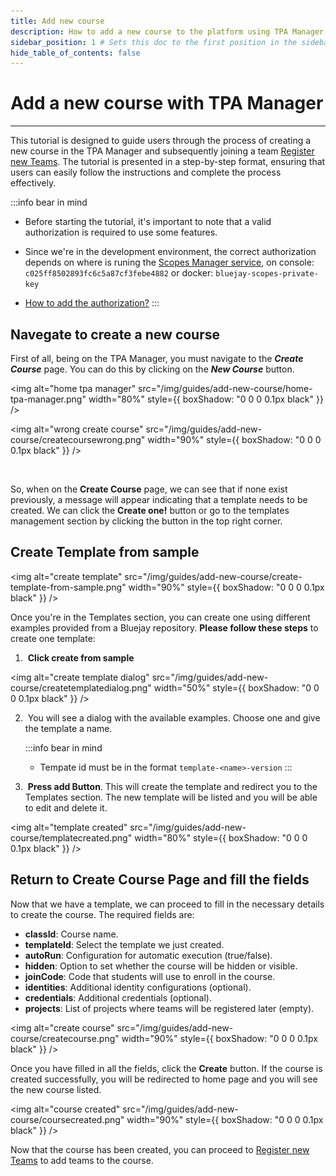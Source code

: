 ```yaml
---
title: Add new course
description: How to add a new course to the platform using TPA Manager
sidebar_position: 1 # Sets this doc to the first position in the sidebar
hide_table_of_contents: false
---
```


# Add a new course with TPA Manager

---
This tutorial is designed to guide users through the process of creating a new course in the TPA Manager and subsequently joining a team [Register new Teams](register-new-teams.md). The tutorial is presented in a step-by-step format, ensuring that users can easily follow the instructions and complete the process effectively.


:::info bear in mind
   - Before starting the tutorial, it's important to note that a valid authorization is required to use some features. 

   - Since we're in the development environment, the correct authorization depends on where is runing the [Scopes Manager service](https://docs.governify.io/development/services/scopes-manager), on console: `c025ff8502893fc6c5a87cf3febe4882` or docker: `bluejay-scopes-private-key`  

   - [How to add the authorization?](/development/bluejay-only-services/tpa-manager#authorization)
:::
## Navegate to create a new course

First of all, being on the TPA Manager, you must navigate to the ***Create Course*** page. You can do this by clicking on the ***New Course*** button.

<img alt="home tpa manager" src="/img/guides/add-new-course/home-tpa-manager.png" width="80%" style={{ boxShadow: "0 0 0 0.1px black" }} />
&nbsp;

<img alt="wrong create course" src="/img/guides/add-new-course/createcoursewrong.png" width="90%" style={{ boxShadow: "0 0 0 0.1px black" }} />

&nbsp;

So, when on the **Create Course** page, we can see that if none exist previously, a message will appear indicating that a template needs to be created. We can click the **Create one!** button or go to the templates management section by clicking the button in the top right corner.

## Create Template from sample

<img alt="create template" src="/img/guides/add-new-course/create-template-from-sample.png" width="90%" style={{ boxShadow: "0 0 0 0.1px black" }} />
&nbsp;

Once you're in the Templates section, you can create one using different examples provided from a Bluejay repository.
**Please follow these steps** to create one template:

1.  **Click create from sample** 

<img alt="create template dialog" src="/img/guides/add-new-course/createtemplatedialog.png" width="50%" style={{ boxShadow: "0 0 0 0.1px black" }} />
&nbsp;


2.  You will see a dialog with the available examples. Choose one and give the template a name.
   
   :::info bear in mind
      - Tempate id must be in the format `template-<name>-version`
   :::
      
3.  **Press add Button**. This will create the template and redirect you to the Templates section. The new template will be listed and you will be able to edit and delete it.

<img alt="template created" src="/img/guides/add-new-course/templatecreated.png" width="80%" style={{ boxShadow: "0 0 0 0.1px black" }} />
&nbsp;

## Return to Create Course Page and fill the fields

Now that we have a template, we can proceed to fill in the necessary details to create the course. The required fields are:

- **classId**: Course name.
- **templateId**: Select the template we just created.
- **autoRun**: Configuration for automatic execution (true/false).
- **hidden**: Option to set whether the course will be hidden or visible.
- **joinCode**: Code that students will use to enroll in the course.
- **identities**: Additional identity configurations (optional).
- **credentials**: Additional credentials (optional).
- **projects**: List of projects where teams will be registered later (empty).

<img alt="create course" src="/img/guides/add-new-course/createcourse.png" width="90%" style={{ boxShadow: "0 0 0 0.1px black" }} />
&nbsp;

Once you have filled in all the fields, click the **Create** button. If the course is created successfully, you will be redirected to home page and you will see the new course listed.

<img alt="course created" src="/img/guides/add-new-course/coursecreated.png" width="90%" style={{ boxShadow: "0 0 0 0.1px black" }} />
&nbsp;


Now that the course has been created, you can proceed to [Register new Teams](register-new-teams.md) to add teams to the course.